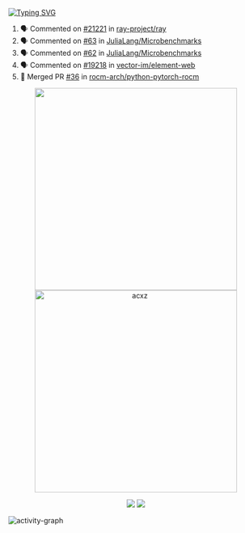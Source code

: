 [![Typing SVG](https://readme-typing-svg.herokuapp.com?size=16&color=AFFFA3&multiline=true&height=75&lines=contributing+to+robotics%2Faerospace%2Fml%2Fgpu+software;packaging+it+for+archlinux;ricer)](https://git.io/typing-svg)

<!--START_SECTION:activity-->
1. 🗣 Commented on [#21221](https://github.com/ray-project/ray/issues/21221) in [ray-project/ray](https://github.com/ray-project/ray)
2. 🗣 Commented on [#63](https://github.com/JuliaLang/Microbenchmarks/issues/63) in [JuliaLang/Microbenchmarks](https://github.com/JuliaLang/Microbenchmarks)
3. 🗣 Commented on [#62](https://github.com/JuliaLang/Microbenchmarks/issues/62) in [JuliaLang/Microbenchmarks](https://github.com/JuliaLang/Microbenchmarks)
4. 🗣 Commented on [#19218](https://github.com/vector-im/element-web/issues/19218) in [vector-im/element-web](https://github.com/vector-im/element-web)
5. 🎉 Merged PR [#36](https://github.com/rocm-arch/python-pytorch-rocm/pull/36) in [rocm-arch/python-pytorch-rocm](https://github.com/rocm-arch/python-pytorch-rocm)
<!--END_SECTION:activity-->

<p align="center">
  <img width="400em" src=https://github-readme-stats.vercel.app/api?username=acxz&include_all_commits=true&show_icons=true />
  <img width="400em" src="https://github-readme-streak-stats.herokuapp.com/?user=acxz&" alt="acxz" />
</p>

<p align="center">
  <img src=https://github-readme-stats.vercel.app/api/top-langs/?username=acxz&layout=compact />
  <img src=https://github-profile-trophy.vercel.app/?username=acxz&row=2&column=4 />
</p>

![activity-graph](https://activity-graph.herokuapp.com/graph?username=acxz&theme=aqua)
